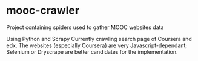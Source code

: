 # mooc-crawler
Project containing spiders used to gather MOOC websites data

Using Python and Scrapy
Currently crawling search page of Coursera and edx. 
The websites (especially Coursera) are very Javascript-dependant;
Selenium or Dryscrape are better candidates for the implementation.
